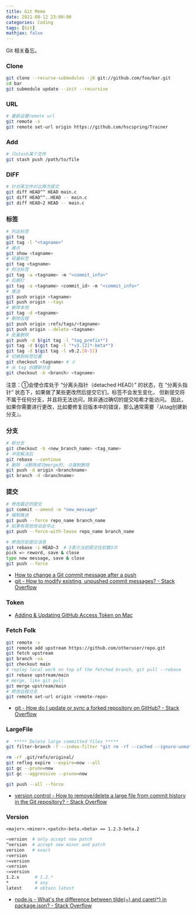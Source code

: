 ```yaml
---
title: Git Memo
date: 2021-08-12 23:00:00
categories: Coding
tags: [Git]
mathjax: false
---
```


Git 相关备忘。

<!--more-->

### Clone

```bash
git clone --recurse-submodules -j8 git://github.com/foo/bar.git
cd bar
git submodule update --init --recursive
```

### URL

```bash
# 重新设置remote url
git remote -v
git remote set-url origin https://github.com/hscspring/Trainer
```

### Add

```bash
# 只stash某个文件
git stash push /path/to/file
```

### DIFF

```bash
# 针对某文件对比两次提交
git diff HEAD^^ HEAD main.c
git diff HEAD^^..HEAD -- main.c
git diff HEAD~2 HEAD -- main.c
```

### 标签

```bash
# 列出标签
git tag
git tag -l "<tagname>"
# 展示
git show <tagname>
# 轻量标签
git tag <tagname>
# 附注标签
git tag -a <tagname> -m "<commit_info>"
# 后期打
git tag -a <tagname> <commit_id> -m "<commit_info>"
# 推送
git push origin <tagname>
git push origin --tags
# 删除本地
git tag -d <tagname>
# 删除远程
git push origin :refs/tags/<tagname>
git push origin --delete <tagname>
# 批量删除
git push -d $(git tag -l "tag_prefix*")
git tag -d $(git tag -l "*v3.[2]*-beta*")
git tag -d $(git tag -l v0.2.[0-5])
# 切换到标签位置
git checkout <tagname> # ①
# 从 tag 创建新分支
git checkout -b <branch> <tagname>
```

注意：①会使仓库处于 “分离头指针（detached HEAD）” 的状态，在 “分离头指针” 状态下，如果做了某些更改然后提交它们，标签不会发生变化， 但新提交将不属于任何分支，并且将无法访问，除非通过确切的提交哈希才能访问。 因此，如果你需要进行更改，比如要修复旧版本中的错误，那么通常需要『从tag创建新分支』。

### 分支

```bash
# 新分支
git checkout -b <new_branch_name> <tag_name>
# 冲突解决后
git rebase --continue
# 删除 -d删除成功merge的，-D强制删除
git push -d origin <branchname>
git branch -d <branchname>
```

### 提交

```bash
# 修改最近的提交
git commit --amend -m "new_message"
# 强制推送
git push --force repo_name branch_name
# 如果有其他改动会中止
git push --force-with-lease repo_name branch_name

# 修改历史提交消息
git rebase -i HEAD~3  # 3表示当前提交往前数3次
pick => reword, save & close
type new message, save & close
git push --force
```

- [How to change a Git commit message after a push](https://www.educative.io/answers/how-to-change-a-git-commit-message-after-a-push)
- [git - How to modify existing, unpushed commit messages? - Stack Overflow](https://stackoverflow.com/questions/179123/how-to-modify-existing-unpushed-commit-messages)

### Token

- [Adding & Updating GitHub Access Token on Mac](https://gist.github.com/jonjack/bf295d4170edeb00e96fb158f9b1ba3c)

### Fetch Folk

```bash
git remote -v
git remote add upstream https://github.com/otheruser/repo.git
git fetch upstream
git branch -va
git checkout main
# replay local work on top of the fetched branch, git pull --rebase
git rebase upstream/main
# merge, like git pull
git merge upstream/main
# 修改远程分支
git remote set-url origin <remote-repo>
```

- [git - How do I update or sync a forked repository on GitHub? - Stack Overflow](https://stackoverflow.com/questions/7244321/how-do-i-update-or-sync-a-forked-repository-on-github)

### LargeFile

```bash
#  ***** Delete large committed files *****
git filter-branch -f --index-filter "git rm -rf --cached --ignore-unmatch FOLDERNAME" -- --all

rm -rf .git/refs/original/
git reflog expire --expire=now --all
git gc --prune=now
git gc --aggressive --prune=now

git push --all --force
```

- [version control - How to remove/delete a large file from commit history in the Git repository? - Stack Overflow](https://stackoverflow.com/questions/2100907/how-to-remove-delete-a-large-file-from-commit-history-in-the-git-repository/43640996#43640996)

### Version

`<major>.<minor>.<patch>-beta.<beta> == 1.2.3-beta.2` 

```bash
~version  # only accept new patch
^version  # accept new minor and patch
version   # exact
>version
>=version
<version
<=version
1.2.x      # 1.2.*
*          # any
latest     # obtain latest
```

- [node.js - What's the difference between tilde(~) and caret(^) in package.json? - Stack Overflow](https://stackoverflow.com/questions/22343224/whats-the-difference-between-tilde-and-caret-in-package-json)
